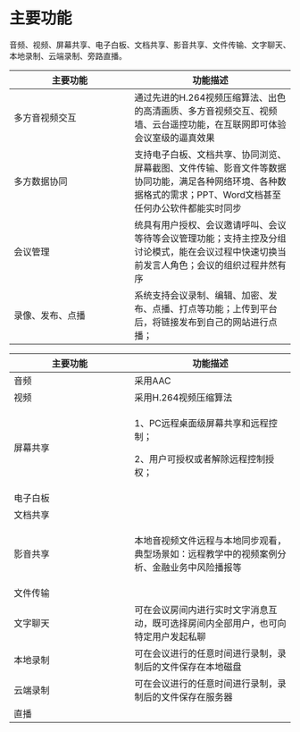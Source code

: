 
# 主要功能

音频、视频、屏幕共享、电子白板、文档共享、影音共享、文件传输、文字聊天、本地录制、云端录制、旁路直播。


<table border=0 cellpadding=0 cellspacing=0 style='border-collapse:collapse;table-layout:fixed;'>
    <thead>
        <tr >
            <th style='width:200px;text-align:center'>主要功能</th>
            <th>功能描述</th>
        </tr>
    </thead>
    <tbody>
    <tr>
        <td> 多方音视频交互 </td>
        <td>通过先进的H.264视频压缩算法、出色的高清画质、多方音视频交互、视频墙、云台遥控功能，在互联网即可体验会议室级的逼真效果</td>
    </tr>
    <tr>
        <td> 多方数据协同 </td>
        <td>支持电子白板、文档共享、协同浏览、屏幕截图、文件传输、影音文件等数据协同功能，满足各种网络环境、各种数据格式的需求；PPT、Word文档甚至任何办公软件都能实时同步</td>
    </tr>
    <tr>
        <td> 会议管理 </td>
        <td>统具有用户授权、会议邀请呼叫、会议等待等会议管理功能；支持主控及分组讨论模式，能在会议过程中快速切换当前发言人角色；会议的组织过程井然有序
        </td>
    </tr>
    <tr>
        <td> 录像、发布、点播 </td>
        <td>
            系统支持会议录制、编辑、加密、发布、点播、打点等功能；上传到平台后，将链接发布到自己的网站进行点播；
        </td>
    </tr>    
    </tbody>
</table>




<table border=0 cellpadding=0 cellspacing=0 style='border-collapse:collapse;table-layout:fixed;'>
    <thead>
        <tr >
            <th style='width:200px;text-align:center'>主要功能</th>
            <th>功能描述</th>
        </tr>
    </thead>
    <tbody>
    <tr>
        <td> 音频 </td>
        <td>采用AAC</td>
    </tr>
    <tr>
        <td> 视频 </td>
        <td>采用H.264视频压缩算法</td>
    </tr>
    <tr>
        <td> 屏幕共享 </td>
        <td>
            <p>1、PC远程桌面级屏幕共享和远程控制；</p>
            <p>2、用户可授权或者解除远程控制授权；</p>
        </td>
    </tr>
    <tr>
        <td>电子白板</td>
        <td>
        </td>
    </tr>
    <tr>
        <td>文档共享 </td>
        <td></td>
    </tr>
    <tr>
        <td>影音共享</td>
        <td>
            <p>本地音视频文件远程与本地同步观看，典型场景如：远程教学中的视频案例分析、金融业务中风险播报等</p>
        </td>
    </tr>
    <tr>
        <td>文件传输</td>
        <td>
        </td>
    </tr>
    <tr>
        <td>文字聊天</td>
        <td>
            可在会议房间内进行实时文字消息互动，既可选择房间内全部用户，也可向特定用户发起私聊
        </td>
    </tr>
    <tr>
        <td>本地录制</td>
        <td>
            可在会议进行的任意时间进行录制，录制后的文件保存在本地磁盘
        </td>
    </tr>
    <tr>
        <td>云端录制</td>
        <td>
            可在会议进行的任意时间进行录制，录制后的文件保存在服务器
        </td>
    </tr>
    <tr>
        <td>直播</td>
        <td>
        </td>
    </tr>
    </tbody>
</table>